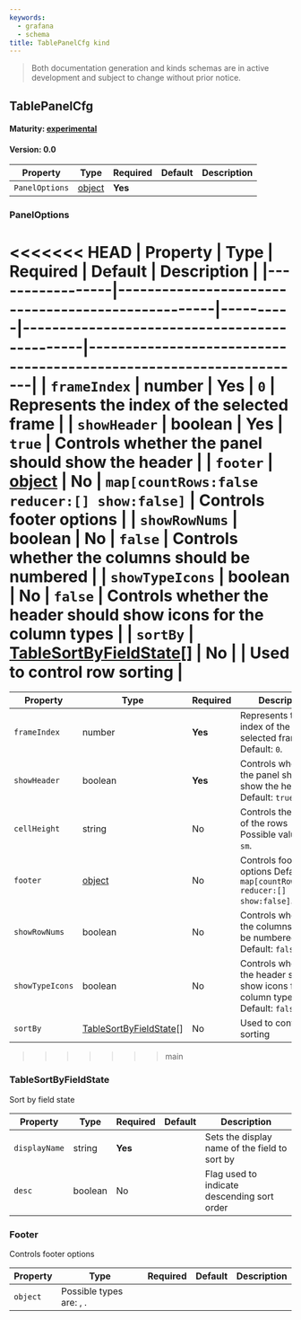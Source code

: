```yaml
---
keywords:
  - grafana
  - schema
title: TablePanelCfg kind
---
```

> Both documentation generation and kinds schemas are in active development and subject to change without prior notice.

## TablePanelCfg

#### Maturity: [experimental](../../../maturity/#experimental)
#### Version: 0.0



| Property       | Type                    | Required | Default | Description |
|----------------|-------------------------|----------|---------|-------------|
| `PanelOptions` | [object](#paneloptions) | **Yes**  |         |             |

### PanelOptions

<<<<<<< HEAD
| Property        | Type                                              | Required | Default                                      | Description                                                        |
|-----------------|---------------------------------------------------|----------|----------------------------------------------|--------------------------------------------------------------------|
| `frameIndex`    | number                                            | **Yes**  | `0`                                          | Represents the index of the selected frame                         |
| `showHeader`    | boolean                                           | **Yes**  | `true`                                       | Controls whether the panel should show the header                  |
| `footer`        | [object](#footer)                                 | No       | `map[countRows:false reducer:[] show:false]` | Controls footer options                                            |
| `showRowNums`   | boolean                                           | No       | `false`                                      | Controls whether the columns should be numbered                    |
| `showTypeIcons` | boolean                                           | No       | `false`                                      | Controls whether the header should show icons for the column types |
| `sortBy`        | [TableSortByFieldState](#tablesortbyfieldstate)[] | No       |                                              | Used to control row sorting                                        |
=======
| Property        | Type                                              | Required | Description                                                                          |
|-----------------|---------------------------------------------------|----------|--------------------------------------------------------------------------------------|
| `frameIndex`    | number                                            | **Yes**  | Represents the index of the selected frame Default: `0`.                             |
| `showHeader`    | boolean                                           | **Yes**  | Controls whether the panel should show the header Default: `true`.                   |
| `cellHeight`    | string                                            | No       | Controls the height of the rows<br/>Possible values are: `sm`.                       |
| `footer`        | [object](#footer)                                 | No       | Controls footer options Default: `map[countRows:false reducer:[] show:false]`.       |
| `showRowNums`   | boolean                                           | No       | Controls whether the columns should be numbered Default: `false`.                    |
| `showTypeIcons` | boolean                                           | No       | Controls whether the header should show icons for the column types Default: `false`. |
| `sortBy`        | [TableSortByFieldState](#tablesortbyfieldstate)[] | No       | Used to control row sorting                                                          |
>>>>>>> main

### TableSortByFieldState

Sort by field state

| Property      | Type    | Required | Default | Description                                   |
|---------------|---------|----------|---------|-----------------------------------------------|
| `displayName` | string  | **Yes**  |         | Sets the display name of the field to sort by |
| `desc`        | boolean | No       |         | Flag used to indicate descending sort order   |

### Footer

Controls footer options

| Property | Type                              | Required | Default | Description |
|----------|-----------------------------------|----------|---------|-------------|
| `object` | Possible types are: [](#), [](#). |          |         |


